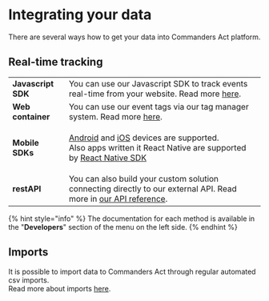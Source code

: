 # Integrating your data

There are several ways how to get your data into Commanders Act platform.

## Real-time tracking

|                    |                                                                                                                                                                                                                                                                                                 |
| ------------------ | ----------------------------------------------------------------------------------------------------------------------------------------------------------------------------------------------------------------------------------------------------------------------------------------------- |
| **Javascript SDK** | You can use our Javascript SDK to track events real-time from your website. Read more [here](../developers/tracking/javascript-sdk.md).                                                                                                                                                         |
| **Web container**  | You can use our event tags via our tag manager system. Read more [here](../todo.md).                                                                                                                                                                                                            |
| **Mobile SDKs**    | <p><a href="https://github.com/TagCommander/Android">Android</a> and <a href="https://github.com/TagCommander/pods">iOS</a> devices are supported.<br>Also apps written it React Native are supported by <a href="https://github.com/TagCommander/react-tag-commander">React Native SDK</a></p> |
| **restAPI**        | You can also build your custom solution connecting directly to our external API. Read more in [our API reference](../developers/tracking/http-tracking-api.md).                                                                                                                                 |

{% hint style="info" %}
 The documentation for each method is available in the "**Developers**" section of the menu on the left side.
{% endhint %}

## Imports

It is possible to import data to Commanders Act through regular automated csv imports.\
Read more about imports [here](../todo.md).
